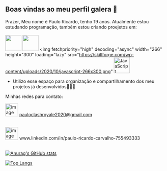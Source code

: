 ## Boas vindas ao meu perfil galera 👋

 Prazer, Meu nome é Paulo Ricardo, tenho 19 anos. Atualmente estou estudando programação, também estou criando proejetos em:
  <br>
  <br>
<img src="https://devicon-website.vercel.app/api/html5/original-wordmark.svg" imgwidth="50" height="50px">
 <img src="https://devicon-website.vercel.app/api/css3/plain-wordmark.svg" img width="50" height="50">
 <img fetchpriority="high" decoding="async" width="266" height="300" loading="lazy" src="https://skillforge.com/wp-content/uploads/2020/10/javascript-266x300.png" 
 <img alt="JavaScript" class="wp-image-11829" srcset="https://skillforge.com/wp-content/uploads/2020/10/javascript-266x300.png 266w, https://skillforge.com/wp-content/uploads/2020/10/javascript-909x1024.png 909w, https://skillforge.com/wp-content/uploads/2020/10/javascript-768x866.png 768w, https://skillforge.com/wp-content/uploads/2020/10/javascript-1363x1536.png 1363w, https://skillforge.com/wp-content/uploads/2020/10/javascript-1817x2048.png 1817w" img width= "50" height= "50">



 
- Utilizo esse espaço para organização e compartilhamento dos meu projetos já desenvolvidos👨‍💻🌐

Minhas redes para contato:

<img width="40" height="40" alt="image" src="https://github.com/user-attachments/assets/106a1279-4da9-43f1-8c27-7386ed173309" /> pauloclashroyale2020@gmail.com
 
 <br>
<img width="40" height="40" alt="image" src="https://github.com/user-attachments/assets/f8fe29b2-42f5-4059-8a5f-f73222e9dd24" />
 www.linkedin.com/in/paulo-ricardo-carvalho-755493333
 <br>
 <br>

[![Anurag's GitHub stats](https://github-readme-stats.vercel.app/api?username=PauloBr06)](https://github.com/anuraghazra/github-readme-stats)

[![Top Langs](https://github-readme-stats.vercel.app/api/top-langs/?username=anuraghazra)](https://github.com/anuraghazra/github-readme-stats)
